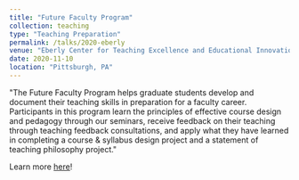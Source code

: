 ```yaml
---
title: "Future Faculty Program"
collection: teaching
type: "Teaching Preparation"
permalink: /talks/2020-eberly
venue: "Eberly Center for Teaching Excellence and Educational Innovation, Carnegie Mellon University"
date: 2020-11-10
location: "Pittsburgh, PA"
---
```


"The Future Faculty Program helps graduate students develop and document their teaching skills in preparation for a faculty career. Participants in this program learn the principles of effective course design and pedagogy through our seminars, receive feedback on their teaching through teaching feedback consultations, and apply what they have learned in completing a course & syllabus design project and a statement of teaching philosophy project."

Learn more [here](https://www.cmu.edu/teaching/graduatestudentsupport/futurefacultyprogram.html)!



